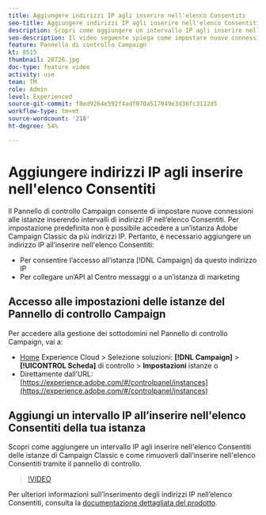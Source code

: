 ```yaml
---
title: Aggiungere indirizzi IP agli inserire nell'elenco Consentiti
seo-title: Aggiungere indirizzi IP agli inserire nell'elenco Consentiti
description: Scopri come aggiungere un intervallo IP agli inserire nell'elenco Consentiti delle istanze di Campaign Classic e come rimuoverli dall’inserire nell'elenco Consentiti tramite il pannello di controllo.
seo-description: Il video seguente spiega come impostare nuove connessioni alle istanze inserendo intervalli di indirizzi IP nell’elenco Consentiti.
feature: Pannello di controllo Campaign
kt: 8515
thumbnail: 28726.jpg
doc-type: feature video
activity: use
team: TM
role: Admin
level: Experienced
source-git-commit: f8ed9264e592f4adf070a517049e3d36fc3112d5
workflow-type: tm+mt
source-wordcount: '218'
ht-degree: 54%

---
```


# Aggiungere indirizzi IP agli inserire nell&#39;elenco Consentiti

Il Pannello di controllo Campaign consente di impostare nuove connessioni alle istanze inserendo intervalli di indirizzi IP nell’elenco Consentiti. Per impostazione predefinita non è possibile accedere a un’istanza Adobe Campaign Classic da più indirizzi IP. Pertanto, è necessario aggiungere un indirizzo IP all’inserire nell&#39;elenco Consentiti:

* Per consentire l’accesso all’istanza [!DNL Campaign] da questo indirizzo IP
* Per collegare un’API al Centro messaggi o a un’istanza di marketing

## Accesso alle impostazioni delle istanze del Pannello di controllo Campaign

Per accedere alla gestione dei sottodomini nel Pannello di controllo Campaign, vai a:

* [Home](https://experience.adobe.com/#/home)  Experience Cloud > Selezione soluzioni:  **[!DNL Campaign]** >  **[!UICONTROL Scheda]** di controllo >  **Impostazioni** istanze o
* Direttamente dall’URL: [https://experience.adobe.com/#/controlpanel/instances](https://experience.adobe.com/#/controlpanel/instances)

## Aggiungi un intervallo IP all’inserire nell&#39;elenco Consentiti della tua istanza

Scopri come aggiungere un intervallo IP agli inserire nell&#39;elenco Consentiti delle istanze di Campaign Classic e come rimuoverli dall’inserire nell&#39;elenco Consentiti tramite il pannello di controllo.

>[!VIDEO](https://video.tv.adobe.com/v/28726?quality=12)

Per ulteriori informazioni sull’inserimento degli indirizzi IP nell’elenco Consentiti, consulta la [documentazione dettagliata del prodotto](https://experienceleague.adobe.com/docs/control-panel/using/sftp-management/ip-range-allow-listing.html).
